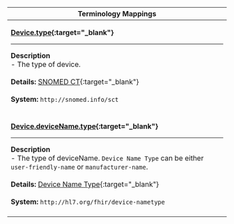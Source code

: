 |Terminology Mappings|
|---|
|<p>**[Device.type](https://www.hl7.org/fhir/device-definitions.html#Device.type){:target="_blank"}**<hr>**Description**<br>- The type of device.<br><br>**Details:** [SNOMED CT](https://www.hl7.org/fhir/valueset-device-type.html){:target="_blank"}<br><br>**System:** `http://snomed.info/sct`<br><br>|
|<p>**[Device.deviceName.type](https://www.hl7.org/fhir/device-definitions.html#Device.deviceName.type){:target="_blank"}**<hr>**Description**<br>- The type of deviceName. <code>Device Name Type</code> can be either <code>user-friendly-name</code> or <code>manufacturer-name</code>.<br><br>**Details:** [Device Name Type](https://hl7.org/fhir/R4/valueset-device-nametype.html){:target="_blank"}<br><br>**System:** `http://hl7.org/fhir/device-nametype`<br><br>|